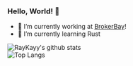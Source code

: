 ### Hello, World! 👋

- 🔭 I’m currently working at [BrokerBay](https://www.brokerbay.ca/)!
- 🌱 I’m currently learning Rust


![RayKayy's github stats](https://github-readme-stats.vercel.app/api?username=RayKayy&show_icons=true&count_private=true&theme=dark&hide=stars)  
![Top Langs](https://github-readme-stats.vercel.app/api/top-langs/?username=RayKayy&layout=compact)



